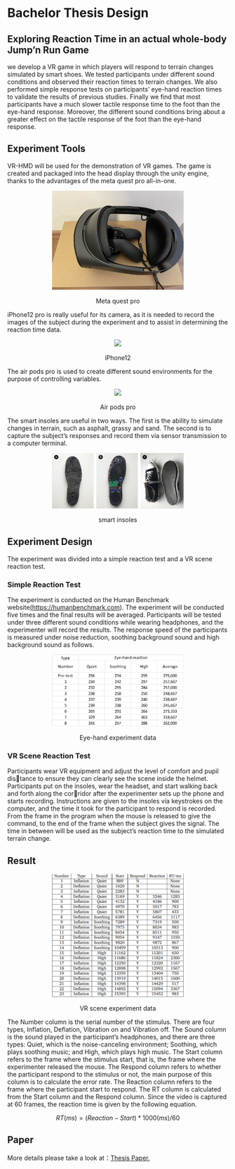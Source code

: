 # Bachelor Thesis Design
## Exploring Reaction Time in an actual whole-body Jump’n Run Game
we develop a VR game in which players will respond to terrain changes simulated by smart shoes. We tested participants under different sound conditions
and observed their reaction times to terrain changes. We also performed simple
response tests on participants’ eye-hand reaction times to validate the results
of previous studies. Finally we find that most participants have a much slower
tactile response time to the foot than the eye-hand response. Moreover, the different sound conditions bring about a greater effect on the tactile response of
the foot than the eye-hand response.

## Experiment Tools
VR-HMD will be used for the demonstration of VR games. The game
is created and packaged into the head display through the unity engine, thanks
to the advantages of the meta quest pro all-in-one.

<div align="center">
    <img src="./assets/images/Meta quest pro.jpg" width="300px" display="inline"> 
    <div>
        <p>Meta quest pro</p>
    </div>
</div>

iPhone12 pro is really useful for its camera, as it is needed to record
the images of the subject during the experiment and to assist in determining the
reaction time data.

<div align="center">
    <img src="./assets/images/iphone12 pro.jpg" width="300px" display="inline"> 
    <div>
        <p>iPhone12</p>
    </div>
</div>

The air pods pro is used to create different sound environments for
the purpose of controlling variables.

<div align="center">
    <img src="./assets/images/airpods.jpg" width="300px" display="inline"> 
    <div>
        <p>Air pods pro</p>
    </div>
</div>

The smart insoles are useful in two ways. The first is the ability to
simulate changes in terrain, such as asphalt, grassy and sand. The second is
to capture the subject’s responses and record them via sensor transmission to a
computer terminal.

<div align="center">
    <img src="./assets/images/prototype.png" width="300px" display="inline"> 
    <div>
        <p>smart insoles</p>
    </div>
</div>


## Experiment Design
The experiment was divided into a simple reaction test and a VR scene reaction test.

### Simple Reaction Test
The experiment is conducted on the Human Benchmark website<a href="https://humanbenchmark.com" target="_blank">(https://humanbenchmark.com).</a> The experiment will be conducted five times
and the final results will be averaged. Participants will be tested under three different sound conditions while wearing headphones, and the experimenter will
record the results. The response speed of the participants is measured under
noise reduction, soothing background sound and high background sound as follows.

<div align="center">
    <img src="./assets/images/Eye-hand experiment data.png" width="300px" display="inline"> 
    <div>
        <p>Eye-hand experiment data</p>
    </div>
</div>

### VR Scene Reaction Test
Participants wear VR equipment and adjust the level of comfort and pupil distance to ensure they can clearly see the scene inside the helmet. Participants put
on the insoles, wear the headset, and start walking back and forth along the corridor after the experimenter sets up the phone and starts recording. Instructions
are given to the insoles via keystrokes on the computer, and the time it took for
the participant to respond is recorded. From the frame in the program when the
mouse is released to give the command, to the end of the frame when the subject gives the signal. The time in between will be used as the subject’s reaction
time to the simulated terrain change.

## Result
<div align="center">
    <img src="./assets/images/result.png" width="300px" display="inline"> 
    <div>
        <p>VR scene experiment data</p>
    </div>
</div>

The Number column is the serial number of the stimulus. There are four types,
Inflation, Deflation, Vibration on and Vibration off. The Sound column is the
sound played in the participant’s headphones, and there are three types: Quiet,
which is the noise-canceling environment; Soothing, which plays soothing music; and High, which plays high music. The Start column refers to the frame
where the stimulus start, that is, the frame where the experimenter released
the mouse. The Respond column refers to whether the participant respond to
the stimulus or not, the main purpose of this column is to calculate the error
rate. The Reaction column refers to the frame where the participant start to
respond. The RT column is calculated from the Start column and the Respond
column. Since the video is captured at 60 frames, the reaction time is given by
the following equation.

$$RT(ms)=(Reaction-Start)*1000(ms)/60$$

## Paper
More details please take a look at：<a href="./paper.pdf" target="_blank">Thesis Paper.</a>
